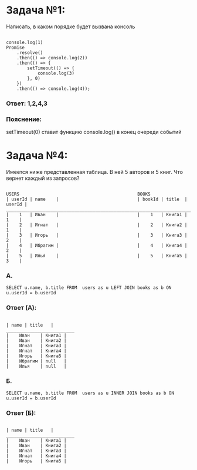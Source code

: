# Задача №1:
Написать, в каком порядке будет вызвана консоль

<pre><code>
console.log(1)
Promise
    .resolve()
    .then(() => console.log(2))
    .then(() => {
        setTimeout(() => {
            console.log(3)
        }, 0)
    })
    .then(() => console.log(4));
</code></pre>

### Ответ: 1,2,4,3
### Пояснение: 
setTimeout(0) ставит функцию console.log() в конец очереди событий


# Задача №4:
Имеется ниже представленная таблица. В ней 5 авторов и 5 книг. Что вернет каждый из запросов?

<pre><code>
USERS                                             BOOKS
| userId | name    |                              | bookId | title  | userId |
______________________________________________________________________________
|    1   | Иван    |                              |    1   | Книга1 |   1    |
|    2   | Игнат   |                              |    2   | Книга2 |   1    |
|    3   | Игорь   |                              |    3   | Книга3 |   2    |
|    4   | Ибрагим |                              |    4   | Книга4 |   2    |
|    5   | Илья    |                              |    5   | Книга5 |   3    |
</code></pre>
 
### А. 
`SELECT u.name, b.title FROM 
users as u
LEFT JOIN books as b
ON u.userId = b.userId
`	
### Ответ (A): 
<pre><code>
| name | title   |                              
__________________________
|    Иван    | Книга1 |                              
|    Иван    | Книга2 |                              
|    Игнат   | Книга3 |                              
|    Игнат   | Книга4 |                              
|    Игорь   | Книга5 |                              
|    Ибрагим | null   |                              
|    Илья    | null   |                             
</code></pre>

### Б.
`SELECT u.name, b.title FROM 
users as u
INNER JOIN books as b
ON u.userId = b.userId
`
### Ответ (Б): 
<pre><code>
| name | title   |                              
__________________________
|    Иван    | Книга1 |                              
|    Иван    | Книга2 |                              
|    Игнат   | Книга3 |                              
|    Игнат   | Книга4 |                              
|    Игорь   | Книга5 |    
</code></pre>

